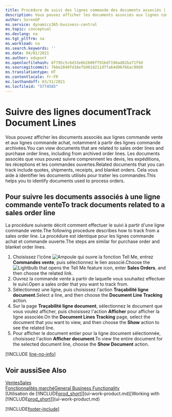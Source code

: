 ```yaml
---
title: Procédure de suivi des lignes commande des documents associés | Microsoft Docs
description: Vous pouvez afficher les documents associés aux lignes commande vente et aux lignes commande achat, notamment à partir des lignes commande archivées. Les documents associés que vous pouvez suivre comprennent les devis, les expéditions, les réceptions et les commandes ouvertes. Cela vous aide à identifier les documents utilisés pour traiter les commandes.
author: SorenGP
ms.service: dynamics365-business-central
ms.topic: conceptual
ms.devlang: na
ms.tgt_pltfrm: na
ms.workload: na
ms.search.keywords: ''
ms.date: 04/01/2021
ms.author: edupont
ms.openlocfilehash: 8f795c5c6d33e6b2609ff91bdf196ad82ba71f9d
ms.sourcegitcommit: 766e2840fd16efb901d211d7fa64d96766ac99d9
ms.translationtype: HT
ms.contentlocale: fr-FR
ms.lasthandoff: 03/31/2021
ms.locfileid: "5774585"
---
```

# <a name="track-document-lines"></a><span data-ttu-id="84e4a-105">Suivre des lignes document</span><span class="sxs-lookup"><span data-stu-id="84e4a-105">Track Document Lines</span></span>
<span data-ttu-id="84e4a-106">Vous pouvez afficher les documents associés aux lignes commande vente et aux lignes commande achat, notamment à partir des lignes commande archivées.</span><span class="sxs-lookup"><span data-stu-id="84e4a-106">You can view documents that are related to sales order lines and purchase order lines, including from archived order lines.</span></span> <span data-ttu-id="84e4a-107">Les documents associés que vous pouvez suivre comprennent les devis, les expéditions, les réceptions et les commandes ouvertes.</span><span class="sxs-lookup"><span data-stu-id="84e4a-107">Related documents that you can track include quotes, shipments, receipts, and blanket orders.</span></span> <span data-ttu-id="84e4a-108">Cela vous aide à identifier les documents utilisés pour traiter les commandes.</span><span class="sxs-lookup"><span data-stu-id="84e4a-108">This helps you to identify documents used to process orders.</span></span>  

## <a name="to-track-documents-related-to-a-sales-order-line"></a><span data-ttu-id="84e4a-109">Pour suivre les documents associés à une ligne commande vente</span><span class="sxs-lookup"><span data-stu-id="84e4a-109">To track documents related to a sales order line</span></span>
<span data-ttu-id="84e4a-110">La procédure suivante décrit comment effectuer le suivi à partir d'une ligne commande vente.</span><span class="sxs-lookup"><span data-stu-id="84e4a-110">The following procedure describes how to track from a sales order line.</span></span> <span data-ttu-id="84e4a-111">La procédure est identique pour les lignes commande achat et commande ouverte.</span><span class="sxs-lookup"><span data-stu-id="84e4a-111">The steps are similar for purchase order and blanket order lines.</span></span>

1.  <span data-ttu-id="84e4a-112">Choisissez l'icône ![Ampoule qui ouvre la fonction Tell Me](media/ui-search/search_small.png "Dites-moi ce que vous voulez faire"), entrez **Commandes vente**, puis sélectionnez le lien associé.</span><span class="sxs-lookup"><span data-stu-id="84e4a-112">Choose the ![Lightbulb that opens the Tell Me feature](media/ui-search/search_small.png "Tell me what you want to do") icon, enter **Sales Orders**, and then choose the related link.</span></span>  
2.  <span data-ttu-id="84e4a-113">Ouvrez la commande vente à partir de laquelle vous souhaitez effectuer le suivi.</span><span class="sxs-lookup"><span data-stu-id="84e4a-113">Open a sales order that you want to track from.</span></span>  
3.  <span data-ttu-id="84e4a-114">Sélectionnez une ligne, puis choisissez l'action **Traçabilité ligne document**.</span><span class="sxs-lookup"><span data-stu-id="84e4a-114">Select a line, and then choose the **Document Line Tracking** action.</span></span>
4. <span data-ttu-id="84e4a-115">Sur la page **Traçabilité ligne document**, sélectionnez le document que vous voulez afficher, puis choisissez l'action **Afficher** pour afficher la ligne associée.</span><span class="sxs-lookup"><span data-stu-id="84e4a-115">On the **Document Lines Tracking** page, select the document that you want to view, and then choose the **Show** action to see the related line.</span></span>
5. <span data-ttu-id="84e4a-116">Pour afficher le document entier pour la ligne document sélectionnée, choisissez l'action **Afficher document**.</span><span class="sxs-lookup"><span data-stu-id="84e4a-116">To view the entire document for the selected document line, choose the **Show Document** action.</span></span>

[!INCLUDE [line-no-info](includes/line-no-info.md)]

## <a name="see-also"></a><span data-ttu-id="84e4a-117">Voir aussi</span><span class="sxs-lookup"><span data-stu-id="84e4a-117">See Also</span></span>
[<span data-ttu-id="84e4a-118">Ventes</span><span class="sxs-lookup"><span data-stu-id="84e4a-118">Sales</span></span>](sales-manage-sales.md)  
[<span data-ttu-id="84e4a-119">Fonctionnalités marché</span><span class="sxs-lookup"><span data-stu-id="84e4a-119">General Business Functionality</span></span>](ui-across-business-areas.md)  
<span data-ttu-id="84e4a-120">[Utilisation de [!INCLUDE[prod_short](includes/prod_short.md)]](ui-work-product.md)</span><span class="sxs-lookup"><span data-stu-id="84e4a-120">[Working with [!INCLUDE[prod_short](includes/prod_short.md)]](ui-work-product.md)</span></span>


[!INCLUDE[footer-include](includes/footer-banner.md)]